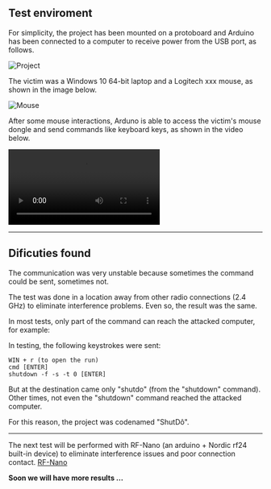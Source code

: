 ## Test enviroment

For simplicity, the project has been mounted on a protoboard and Arduino has been connected to a computer to receive power from the USB port, as follows.

![Project](https://raw.githubusercontent.com/dnatividade/Arduino_mousejack/master/testing/project.jpg)


The victim was a Windows 10 64-bit laptop and a Logitech xxx mouse, as shown in the image below.

![Mouse](https://raw.githubusercontent.com/dnatividade/Arduino_mousejack/master/testing/mouse.jpg)


After some mouse interactions, Arduno is able to access the victim's mouse dongle and send commands like keyboard keys, as shown in the video below.

![Video](./working.webm)

---

## Dificuties found

 The communication was very unstable because sometimes the command could be sent, sometimes not.

 The test was done in a location away from other radio connections (2.4 GHz) to eliminate interference problems. Even so, the result was the same.

 In most tests, only part of the command can reach the attacked computer, for example:

 In testing, the following keystrokes were sent:
```
WIN + r (to open the run)
cmd [ENTER]
shutdown -f -s -t 0 [ENTER]
```

But at the destination came only "shutdo" (from the "shutdown" command).
Other times, not even the "shutdown" command reached the attacked computer.

For this reason, the project was codenamed "ShutDô".

---

The next test will be performed with RF-Nano (an arduino + Nordic rf24 built-in device) to eliminate interference issues and poor connection contact.
[RF-Nano](https://raw.githubusercontent.com/dnatividade/Arduino_mousejack/master/img/rf-nano.jpeg)

**Soon we will have more results ...**
